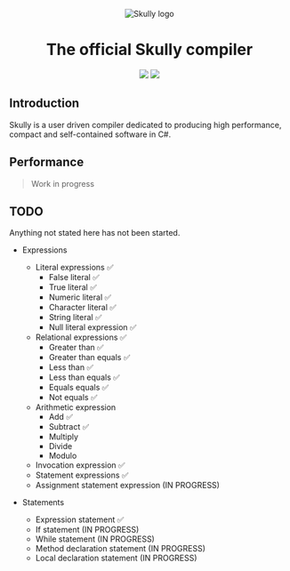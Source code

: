 <p align="center">
  <img alt="Skully logo" src="https://media.discordapp.net/attachments/671694363235057675/1067753089328754698/image.png">
</p>
<h1 align="center">The official Skully compiler</h1>
<p align="center">
  <img src="https://github.com/Draugr-official/Skully/actions/workflows/dotnet.yml/badge.svg">
  <img src="https://img.shields.io/badge/version-0.0.2-blue">
</p>

## Introduction
Skully is a user driven compiler dedicated to producing high performance, compact and self-contained software in C#.

## Performance
> Work in progress

## TODO
Anything not stated here has not been started.
* Expressions
  * Literal expressions :white_check_mark:
    - False literal :white_check_mark:
    - True literal :white_check_mark:
    - Numeric literal :white_check_mark:
    - Character literal :white_check_mark:
    - String literal :white_check_mark:
    - Null literal expression :white_check_mark:
  * Relational expressions :white_check_mark:
    - Greater than :white_check_mark:
    - Greater than equals :white_check_mark:
    - Less than :white_check_mark:
    - Less than equals :white_check_mark:
    - Equals equals :white_check_mark:
    - Not equals :white_check_mark:
  * Arithmetic expression
    - Add :white_check_mark:
    - Subtract :white_check_mark:
    - Multiply
    - Divide
    - Modulo
  * Invocation expression :white_check_mark:
  * Statement expressions :white_check_mark:
  * Assignment statement expression (IN PROGRESS)
  
* Statements
  * Expression statement :white_check_mark:
  * If statement (IN PROGRESS)
  * While statement (IN PROGRESS)
  * Method declaration statement (IN PROGRESS)
  * Local declaration statement (IN  PROGRESS)
